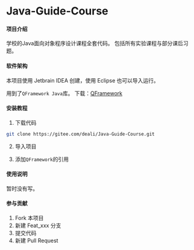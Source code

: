 # Java-Guide-Course

#### 项目介绍
学校的Java面向对象程序设计课程全套代码。
包括所有实验课程与部分课后习题。

#### 软件架构
本项目使用 Jetbrain IDEA 创建，使用 Eclipse 也可以导入运行。

用到了`QFramework Java`库。
下载：[QFramework](https://gitee.com/deali/CodeZone/raw/master/java/jar/QFramework.jar)


#### 安装教程

1. 下载代码

```bash
git clone https://gitee.com/deali/Java-Guide-Course.git
```

2. 导入项目

3. 添加`QFramework`的引用 

#### 使用说明

暂时没有写。

#### 参与贡献

1. Fork 本项目
2. 新建 Feat_xxx 分支
3. 提交代码
4. 新建 Pull Request